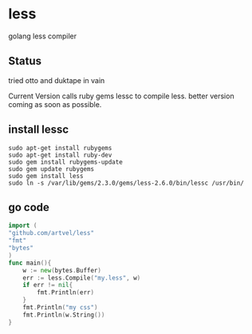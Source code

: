 # less
golang less compiler

## Status
tried otto and duktape in vain

Current Version calls ruby gems lessc to compile less.
better version coming as soon as possible.

## install lessc
```
sudo apt-get install rubygems
sudo apt-get install ruby-dev
sudo gem install rubygems-update
sudo gem update rubygems
sudo gem install less
sudo ln -s /var/lib/gems/2.3.0/gems/less-2.6.0/bin/lessc /usr/bin/
```

## go code
```go
import (
"github.com/artvel/less"
"fmt"
"bytes"
)
func main(){
    w := new(bytes.Buffer)
    err := less.Compile("my.less", w)
    if err != nil{
        fmt.Println(err)
    }
    fmt.Println("my css")
    fmt.Println(w.String())
}
```
